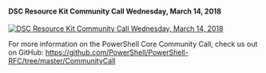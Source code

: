 ﻿#### DSC Resource Kit Community Call   Wednesday, March 14, 2018

[![DSC Resource Kit Community Call   Wednesday, March 14, 2018](https://i3.ytimg.com/vi/j0mOhOKQk80/hqdefault.jpg "DSC Resource Kit Community Call   Wednesday, March 14, 2018")](https://www.youtube.com/watch?v=j0mOhOKQk80)

For more information on the PowerShell Core Community Call, check us out on GitHub: 
https://github.com/PowerShell/PowerShell-RFC/tree/master/CommunityCall


